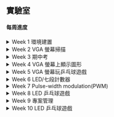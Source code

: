 ## 實驗室
#### **每周進度**
<details>
  <summary> Week 1 環境建置 </summary>
  日期: 2020.10.27 - 2020.10.30  
  
  專案資料夾: [00 pre_test](https://github.com/Sapphire1002/VHDL/tree/main/00%20pre_test "專案連結")  
  進度:  
  建置 Vivado 環境  
  查詢 VHDL 語法及資料  
  
</details>

<details>
  <summary> Week 2 VGA 螢幕掃描 </summary>
  日期: 2020.10.30 - 2020.11.06  
  
  專案資料夾: [01 video_out_screen_scan](https://github.com/Sapphire1002/VHDL/tree/main/01%20video_out_screen_scan "專案連結")  
  進度:  
  查詢 VHDL 語法及資料  
  了解螢幕掃描時間及程式設計流程  
  了解螢幕輸出RGB時的原理  
  完成螢幕掃描  
  
<details>
  <summary> 實作部分 </summary>
  
  * 了解螢幕掃描時間及程式設計流程  
  ![螢幕掃描流程圖](https://github.com/Sapphire1002/VHDL/blob/main/01%20video_out_screen_scan/%E8%9E%A2%E5%B9%95%E6%8E%83%E6%8F%8F%E6%B5%81%E7%A8%8B%E5%9C%96.PNG)  
  * 原本螢幕畫面  
  ![原本螢幕畫面](https://github.com/Sapphire1002/VHDL/blob/main/01%20video_out_screen_scan/1106_ori.jpg)  
  * 掃描後的螢幕畫面  
  ![掃描後的螢幕畫面](https://github.com/Sapphire1002/VHDL/blob/main/01%20video_out_screen_scan/1106_result.jpg)  
</details>  

<details>
  <summary> 問題討論 </summary>
  
  ![Q](https://github.com/Sapphire1002/VHDL/blob/main/01%20video_out_screen_scan/1106_q1.PNG)  
  - [x] 已解決  
        解決方式: 在 \*.xdc 檔案時脈的程式碼要加上 IOSTANDARD 並給電壓 LVCMOS33  
  - [ ] 未解決
</details> 
</details>

<details>
  <summary> Week 3 期中考 </summary>
  期中考週
</details>

<details>
  <summary> Week 4 VGA 螢幕上顯示圖形 </summary>
  日期: 2020.11.13 - 2020.11.20 
  
  專案資料夾: [02 video_out_graphics_move](https://github.com/Sapphire1002/VHDL/tree/main/02%20video_out_graphics_move "專案連結")  
  進度:  
  在 VGA 螢幕上顯示正方形、圓形、三角形  
  使螢幕上的圖形移動  
  
<details>
  <summary> 實作部分 </summary>
  
  * 顯示圖形  
  ![顯示圖形](https://github.com/Sapphire1002/VHDL/blob/main/02%20video_out_graphics_move/1120_Video_out_%E5%9C%96%E5%BD%A2.jpg)  
  [圖形移動影片](https://drive.google.com/file/d/1x19yr52etBxJ1drvSTe1m-OdFJPInAqK/view?usp=sharing)  
</details>

<details>
  <summary> 問題討論 </summary>  
  
  ![Q](https://github.com/Sapphire1002/VHDL/blob/main/02%20video_out_graphics_move/1120_video_out_que01.png)  
  - [x] 已解決  
        解決方式: 重新建立一個專案    
  - [ ] 未解決  
  * 三角形在一開始的地方會有問題  
  - [x] 已解決  
        解決方式: 利用數學的線性規劃來判斷點位於直線方程式哪邊      
  - [ ] 未解決   
  * 兩個 process() 傳值的方法  
  - [x] 已解決  
        解決方式:  
            1\. 宣告一個 signal, 類型為 std_logic_vector  
            2\. 在第二個 process 寫一個區域變數(variable)來接收傳入的值  
            3\. 在第二個 process 賦值給 第一步驟宣告的 signal  
            4\. 在第一個 process 接收值, 若要轉成十進制則使用(conv_integer(variable, bits))  
            `conv_integer() 需要有 ieee.std_logic_arith.all 檔案`  
  - [ ] 未解決  
</details>  
</details>

<details>
  <summary> Week 5 VGA 螢幕玩乒乓球遊戲 </summary>
  日期: 2020.11.20 - 2020.11.27  
  
  專案資料夾: [03 video_out_pingpong_vga](https://github.com/Sapphire1002/VHDL/tree/main/03%20video_out_pingpong_vga "專案連結")  
  進度:  
  使用 VGA 螢幕顯示且玩乒乓球遊戲  
  依據打擊的位置球往不同的方向飛   
  
<details>
  <summary> 實作部分 </summary>
  
  [乒乓球實作影片1](https://drive.google.com/file/d/1cx5e87o8t2VbzjyqEA-TgOCNKX9wB-Pk/view?usp=sharing)    
  [乒乓球實作影片2](https://drive.google.com/file/d/1H7-WLFPHP_LOq9tE38c5P5waZKvh8pJ7/view?usp=sharing)  
</details>

<details>
  <summary> 問題討論 </summary> 
  
  * 兩邊的檔板若超出邊界會直接消失並從另一端出現 
  - [ ] 已解決        
  - [x] 未解決  
</details>
</details>

<details>
  <summary> Week 6 LED/七段計數器 </summary>
  日期: 2020.11.27 - 2020.12.04  
  
  專案資料夾: [04 counter](https://github.com/Sapphire1002/VHDL/tree/main/04%20counter "專案連結")  
  進度:  
  計數器 0 ~ 9， 9 ~ 0  
  讓兩個計數器可自由設定上下限  
  計數的結果顯示在 LED 及 七段顯示器上  
  
<details>
  <summary> 實作部分 </summary>
  
  * 上數波形模擬    
  ![上數波形模擬](https://github.com/Sapphire1002/VHDL/blob/main/04%20counter/%E4%B8%8A%E6%95%B8%E8%A8%88%E6%95%B8%E5%99%A8(0_9%E6%B3%A2%E5%BD%A2).PNG)  
  * 下數波形模擬  
  ![下數波形模擬](https://github.com/Sapphire1002/VHDL/blob/main/04%20counter/%E4%B8%8B%E6%95%B8%E8%A8%88%E6%95%B8%E5%99%A8(9_0%20%E6%B3%A2%E5%BD%A2).PNG)  
  * 自定義計數器波形模擬  
  ![自定義計數器波形](https://github.com/Sapphire1002/VHDL/blob/main/04%20counter/%E8%87%AA%E5%AE%9A%E7%BE%A9%E8%A8%88%E6%95%B8%E5%99%A8(%E6%B3%A2%E5%BD%A2).PNG)  

  [LED 上數影片](https://drive.google.com/file/d/1h8_54hwukTBwddUCOMGQsIpPvyr5TOIP/view?usp=sharing)  
  [LED 下數影片](https://drive.google.com/file/d/1HvNs_3RmeN6pVpBwUH8IC6rxIaLaB1HN/view?usp=sharing)  
  影片說明:  
  影片中的 LED 最左邊為 8，最右邊為 1。 數字 9 則顯示 8 和 1，也就是會同時亮最左邊和最右邊
</details>

<details>
  <summary> 問題討論 </summary> 
  
  * 七段顯示器尚未研究怎麼使用
  - [x] 已解決  
        解決方式: FPGA 板子上的七段顯示器無法使用, 使用外接七段顯示器來處理        
  - [ ] 未解決 
</details>
</details>
  
<details> 
  <summary> Week 7 Pulse-width modulation(PWM) </summary>
  日期: 2020.12.04 - 2020.12.11   
  
  專案資料夾: [05 PWM](https://github.com/Sapphire1002/VHDL/tree/main/05%20PWM "專案連結")   
  進度:  
  設計 PWM  
  使用指撥開關設定邊界，並且用有限狀態機來控制兩個計數器的計數。 
  在第一個計數器數的時候 PWM 值為 1，另一個計數器數時值為 0 。  
  最後將結果接上七段顯示器呈現。 
  
<details>
  <summary> 實作部分 </summary>
  
  * PWM 設計流程圖  
  ![PWM 設計流程圖](https://github.com/Sapphire1002/VHDL/blob/main/05%20PWM/PWM_Design_pic.jpg)  
  流程圖說明  
  方框: FPGA 電路  
  箭頭: 輸出訊號  
  菱形: 實際電路  

  * 接上共陽極七段顯示器及 LED 來觀測結果  
  [PWM 接上實際電路觀測結果](https://drive.google.com/file/d/10p-wDH7d7CSU7vLBOSTrHcUxHDYnIQqi/view?usp=sharing)  
  影片說明:  
  LED 代表 PWM 的輸出，紅燈代表上數，黃燈代表下數。
  另外使用 FPGA 板子上的指撥開關來控制邊界。  
  `影片一開始設定 0110，最後設定 0010 `
</details> 
</details>
  
<details>
  <summary> Week 8 LED 乒乓球遊戲 </summary>
  日期: 2020.12.11 - 2020.12.18  
  
  專案資料夾: [06 pingpong_led](https://github.com/Sapphire1002/VHDL/tree/main/06%20pingpong_led "專案連結")  
  進度:  
  設計 LED 乒乓球遊戲    
  使用 LED 當成球在移位，以及兩個按鈕當成 PL1 & PL2，只要達到  
  一邊任意端點就必須在 1個 CLK 內按下該側按鈕。  
  若提早按或者太晚按都算失分，得分時發球權不變，反之換發。  
  最後比分結果由七段顯示器顯示。 
  
<details>
  <summary> 實作部分 </summary>
  
  * 設計 LED 乒乓球遊戲流程圖  
  ![LED 乒乓球遊戲流程圖](https://github.com/Sapphire1002/VHDL/blob/main/06%20pingpong_led/pingpong_programming_pic.jpg)  
  * LED 乒乓球遊戲 VHDL 狀態圖    
  ![LED 乒乓球遊戲狀態圖](https://github.com/Sapphire1002/VHDL/blob/main/06%20pingpong_led/pingpong_led_pic.jpg)   
  狀態圖說明:    
  000: PL1 發球前的狀態  
  001: PL2 發球前的狀態  
  010: LED 右移  
  011: LED 左移  
  100: PL1 接到球  
  101: PL2 接到球  
  110: PL1 當前分數  
  111: PL2 當前分數  
  btn1, btn2: 代表 PL1, PL2  `電路為正邏輯`  
  pos: 球的當前位置  

  * 接上實際電路觀測結果  
  [實際電路觀測結果](https://drive.google.com/file/d/17KoJ02tQW8P4xKnkNdryfAqvog-4ffQe/view?usp=sharing)   
  影片說明:  
  左邊的按鈕為 PL1， 右邊的按鈕為 PL2，左邊的七段為 PL1 分數，右邊的七段為 PL2 分數。
</details>

<details>
  <summary> 問題討論 </summary>  
  
  * 目前 LED 的部分不會移動，但是計分判斷和按鈕控制流程是正常功能  
  - [ ] 已解決        
  - [x] 未解決   
</details>
</details> 

<details>
  <summary> Week 9 專案管理 </summary>
  日期: 2020.12.18 - 2020.12.25  
  
  處理 GitHub 專案管理
  
</details>

<details>
  <summary> Week 10 LED 乒乓球遊戲 </summary>
  日期: 2020.12.25 - 2021.1.1  
  
  專案資料夾: [06 pingpong_led](https://github.com/Sapphire1002/VHDL/tree/main/06%20pingpong_led "專案連結")  
  進度:  
  修正 LED 不會移動的問題  
  重新設計流程圖和狀態圖  
  完成 LED 乒乓球遊戲  
  
<details>
  <summary> 實作部分 </summary>
  
  * 設計 LED 乒乓球遊戲流程圖  
  ![LED 乒乓球遊戲流程圖](https://github.com/Sapphire1002/VHDL/blob/main/06%20pingpong_led/pingpong_programming_pic_v2.jpg)  
  * LED 乒乓球遊戲 Mealy 狀態圖 & FPGA 電路圖      
  ![LED 乒乓球遊戲狀態圖](https://github.com/Sapphire1002/VHDL/blob/main/06%20pingpong_led/pingpong_led_pic_v2.jpg)       
  電路&參數說明:  
  btn1: 玩家1  
  btn2: 玩家2  
  MealyFSM: 米利型有限狀態機  
  PL1_score: 玩家1 分數  
  PL2_score: 玩家2 分數  
  cnt: LED 移動的當前位置  
  freq_div: 除頻  
  serve: 控制發球權  
  狀態說明:  
  s0: 玩家發球前  
  s1: LED右移&PL2是否接到球  
  s2: LED左移&PL1是否接到球  

  * LED 乒乓球遊戲實際遊玩影片   
  [實際遊玩影片](https://drive.google.com/file/d/1XFI0Tmmhyu-u4TRTxHXLS94yamRKo8X2/view?usp=sharing)   
  影片說明:  
  左邊的按鈕為 PL1， 右邊的按鈕為 PL2，上面的七段為 PL1 分數，下面的七段為 PL2 分數。
</details>  

<details>
  <summary> 問題討論 </summary>   
  
  * 之前問題  
  * 目前 LED 的部分不會移動，但是計分判斷和按鈕控制流程是正常功能  
  - [x] 已解決  
        解決方式: 重新設計狀態圖和流程圖來處理本項問題  
  - [ ] 未解決   
  * Vivado 會無法偵測到 FPGA 板子的問題  
  - [x] 已解決  
        解決方式: 到對應版本的vivado資料夾目錄下找到 install_digilent.exe 並執行  
        `例如: D:\Vivado\2019.2\data\xicom\cable_drivers\nt64\digilent\install_digilent.exe`
  - [ ] 未解決 
</details>

</details>
